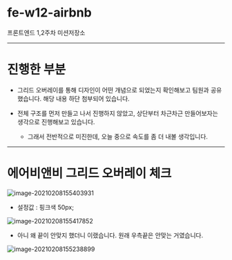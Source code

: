 # fe-w12-airbnb
프론트엔드 1,2주차 미션저장소

---
# 진행한 부분
- 그리드 오버레이를 통해 디자인이 어떤 개념으로 되었는지 확인해보고 팀원과 공유했습니다. 해당 내용 하단 첨부되어 있습니다.

- 전체 구조를 먼저 만들고 나서 진행하지 않았고, 상단부터 차근차근 만들어보자는 생각으로 진행해보고 있습니다.
  - 그래서 전반적으로 미진한데, 오늘 중으로 속도를 좀 더 내볼 생각입니다.
---

# 에어비앤비 그리드 오버레이 체크

![image-20210208155403931](https://user-images.githubusercontent.com/13144573/107216861-b6b25300-6a50-11eb-9fa6-fddd249c2bc3.png)

- 설정값 : 핑크색 50px;

![image-20210208155417852](https://user-images.githubusercontent.com/13144573/107216878-bca83400-6a50-11eb-8525-5deb56455391.png)

- 아니 왜 끝이 안맞지 했더니 이랬습니다. 원래 우측끝은 안맞는 거였습니다.

![image-20210208155238899](https://user-images.githubusercontent.com/13144573/107216866-b914ad00-6a50-11eb-9613-d4c4e270df47.png)

